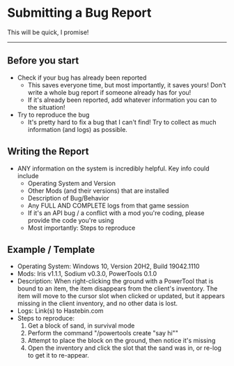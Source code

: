 # Submitting a Bug Report

This will be quick, I promise!

----

## Before you start

- Check if your bug has already been reported
    - This saves everyone time, but most importantly, it saves yours! Don't write a whole bug report if someone already
    has for you!
  - If it's already been reported, add whatever information you can to the situation!
- Try to reproduce the bug
    - It's pretty hard to fix a bug that I can't find! Try to collect as much information (and logs) as possible.

## Writing the Report

- ANY information on the system is incredibly helpful. Key info could include
    - Operating System and Version
    - Other Mods (and their versions) that are installed
    - Description of Bug/Behavior
    - Any FULL AND COMPLETE logs from that game session
    - If it's an API bug / a conflict with a mod you're coding, please provide the code you're using
    - Most importantly: Steps to reproduce
    
## Example / Template

- Operating System: Windows 10, Version 20H2, Build 19042.1110 
- Mods: Iris v1.1.1, Sodium v0.3.0, PowerTools 0.1.0
- Description: When right-clicking the ground with a PowerTool that is bound to an item, the item disappears from the client's
inventory. The item will move to the cursor slot when clicked or updated, but it appears missing in the client inventory, and no other data is lost.
- Logs: Link(s) to Hastebin.com
- Steps to reproduce:
    1. Get a block of sand, in survival mode
    2. Perform the command "/powertools create "say hi""
    3. Attempt to place the block on the ground, then notice it's missing
    4. Open the inventory and click the slot that the sand was in, or re-log to get it to re-appear.